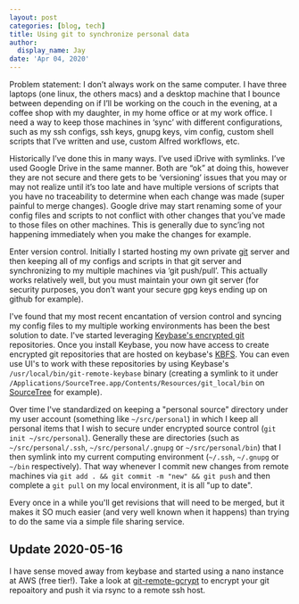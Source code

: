 ```yaml
---
layout: post
categories: [blog, tech]
title: Using git to synchronize personal data
author:
  display_name: Jay
date: 'Apr 04, 2020'
---
```

Problem statement: I don’t always work on the same computer.  I have three laptops (one linux, the others macs) and a desktop machine that I bounce between depending on if I’ll be working on the couch in the evening, at a coffee shop with my daughter, in my home office or at my work office.  I need a way to keep those machines in ‘sync’ with different configurations, such as my ssh configs, ssh keys, gnupg keys, vim config, custom shell scripts that I’ve written and use, custom Alfred workflows, etc.

Historically I’ve done this in many ways.  I’ve used iDrive with symlinks.  I’ve used Google Drive in the same manner.  Both are “ok” at doing this, however they are not secure and there gets to be ‘versioning’ issues that you may or may not realize until it’s too late and have multiple versions of scripts that you have no traceability to determine when each change was made (super painful to merge changes).  Google drive may start renaming some of your config files and scripts to not conflict with other changes that you’ve made to those files on other machines.  This is generally due to sync’ing not happening immediately when you make the changes for example.

Enter version control.  Initially I started hosting my own private [git](https://git-scm.com) server and then keeping all of my configs and scripts in that git server and synchronizing to my multiple machines via ‘git push/pull’.  This actually works relatively well, but you must maintain your own git server (for security purposes, you don’t want your secure gpg keys ending up on github for example).

I've found that my most recent encantation of version control and syncing my config files to my multiple working environments has been the best solution to date.  I've started leveraging [Keybase's encrypted git](https://keybase.io/docs/git/index) repositories.  Once you install Keybase, you now have access to create encrypted git repositories that are hosted on keybase's [KBFS](https://keybase.io/docs/kbfs).  You can even use UI's to work with these repositories by using Keybase's `/usr/local/bin/git-remote-keybase` binary (creating a symlink to it under `/Applications/SourceTree.app/Contents/Resources/git_local/bin` on [SourceTree](https://www.sourcetreeapp.com) for example).

Over time I've standardized on keeping a "personal source" directory under my user account (something like `~/src/personal`) in which I keep all personal items that I wish to secure under encrypted source control (`git init ~/src/personal`).  Generally these are directories (such as `~/src/personal/.ssh`, `~/src/personal/.gnupg` or `~/src/personal/bin`) that I then symlink into my current computing environment (`~/.ssh`, `~/.gnupg` or `~/bin` respectively).  That way whenever I commit new changes from remote machines via `git add . && git commit -m "new" && git push` and then complete a `git pull` on my local environment, it is all "up to date".

Every once in a while you'll get revisions that will need to be merged, but it makes it SO much easier (and very well known when it happens) than trying to do the same via a simple file sharing service.

## Update 2020-05-16
I have sense moved away from keybase and started using a nano instance at AWS (free tier!).  Take a look at [git-remote-gcrypt](https://github.com/spwhitton/git-remote-gcrypt) to encrypt your git repoaitory and push it via rsync to a remote ssh host.

